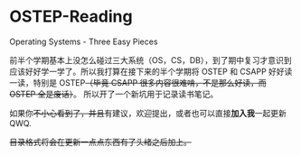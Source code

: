 # OSTEP-Reading

Operating Systems - Three Easy Pieces

前半个学期基本上没怎么碰过三大系统（OS，CS，DB），到了期中复习才意识到应该好好学一学了。所以我打算在接下来的半个学期将 OSTEP 和 CSAPP 好好读一读，特别是 OSTEP~~（毕竟 CSAPP 很多内容很难啃，不是那么好读，而 OSTEP 全是废话）~~。
所以开了一个新坑用于记录读书笔记。

如果你~~不小心看到了，并且~~有建议，欢迎提出，或者也可以直接**加入我**一起更新QWQ.

~~目录格式将会在更新一点点东西有了头绪之后加上。~~
